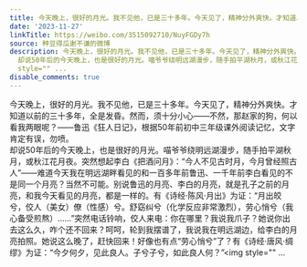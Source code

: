 ```yaml
---
title: 今天晚上，很好的月光。我不见他，已是三十多年。今天见了，精神分外爽快。才知道以前的三十多年，全是发昏。然而，须十分小心——不然，那赵家的狗，何以看我两...
date: '2023-11-27'
linkTitle: https://weibo.com/3515092710/NuyFGDy7h
source: 种豆得瓜谢不谦的微博
description: 今天晚上，很好的月光。我不见他，已是三十多年。今天见了，精神分外爽快。才知道以前的三十多年，全是发昏。然而，须十分小心——不然，那赵家的狗，何以看我两眼呢？——鲁迅《狂人日记》，根据50年前初中三年级课外阅读记忆，文字肯定有误，勿喷。<br>
  却说50年后的今天晚上，也是很好的月光。喵爷爷绕明远湖漫步，随手拍平湖秋月，或秋江花月夜。突然想起李白《把酒问月》：“今人不见古时月，今月曾经照古人”——难道今天我在明远湖畔看见的和一百多年前鲁迅、一千年前李白看见的不是同一个月亮？当然不可能。别说鲁迅的月亮、李白的月亮，就是孔子之前的月亮，和我今天看见的月亮，都是一样的。有《诗经·陈风·月出》为证：“月出皎兮，佼人（美女）僚（性感）兮。舒窈纠兮（化学反应非常激烈），劳心悄兮（我心备受煎熬）……”突然电话铃响，佼人来电：你在哪里？我说我爪子？她说你出去这么久，咋个还不回来？呵呵，轮到我摆谱了，我说我在明远湖边，给李白的月亮拍照。她说这么晚了，赶快回来！好像也有点“劳心悄兮”了？有《诗经·唐风·绸缪》为证：“今夕何夕，见此良人。子兮子兮，如此良人何？”<img
  style="" ...
disable_comments: true
---
```

今天晚上，很好的月光。我不见他，已是三十多年。今天见了，精神分外爽快。才知道以前的三十多年，全是发昏。然而，须十分小心——不然，那赵家的狗，何以看我两眼呢？——鲁迅《狂人日记》，根据50年前初中三年级课外阅读记忆，文字肯定有误，勿喷。<br> 却说50年后的今天晚上，也是很好的月光。喵爷爷绕明远湖漫步，随手拍平湖秋月，或秋江花月夜。突然想起李白《把酒问月》：“今人不见古时月，今月曾经照古人”——难道今天我在明远湖畔看见的和一百多年前鲁迅、一千年前李白看见的不是同一个月亮？当然不可能。别说鲁迅的月亮、李白的月亮，就是孔子之前的月亮，和我今天看见的月亮，都是一样的。有《诗经·陈风·月出》为证：“月出皎兮，佼人（美女）僚（性感）兮。舒窈纠兮（化学反应非常激烈），劳心悄兮（我心备受煎熬）……”突然电话铃响，佼人来电：你在哪里？我说我爪子？她说你出去这么久，咋个还不回来？呵呵，轮到我摆谱了，我说我在明远湖边，给李白的月亮拍照。她说这么晚了，赶快回来！好像也有点“劳心悄兮”了？有《诗经·唐风·绸缪》为证：“今夕何夕，见此良人。子兮子兮，如此良人何？”<img style="" ...